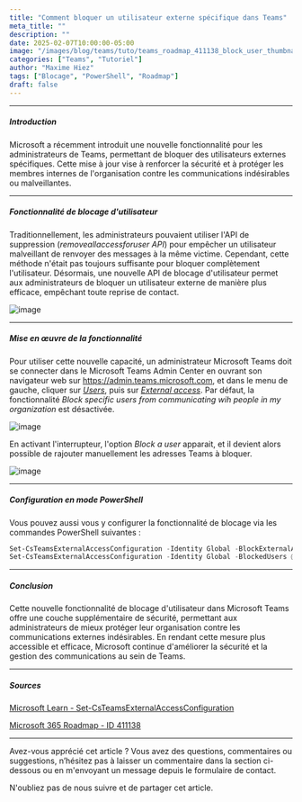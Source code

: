 ```yaml
---
title: "Comment bloquer un utilisateur externe spécifique dans Teams"
meta_title: ""
description: ""
date: 2025-02-07T10:00:00-05:00
image: "/images/blog/teams/tuto/teams_roadmap_411138_block_user_thumbnail.png"
categories: ["Teams", "Tutoriel"]
author: "Maxime Hiez"
tags: ["Blocage", "PowerShell", "Roadmap"]
draft: false
---
```

---

##### Introduction
Microsoft a récemment introduit une nouvelle fonctionnalité pour les administrateurs de Teams, permettant de bloquer des utilisateurs externes spécifiques. Cette mise à jour vise à renforcer la sécurité et à protéger les membres internes de l'organisation contre les communications indésirables ou malveillantes.

---

##### Fonctionnalité de blocage d'utilisateur
Traditionnellement, les administrateurs pouvaient utiliser l'API de suppression (*removeallaccessforuser API*) pour empêcher un utilisateur malveillant de renvoyer des messages à la même victime. Cependant, cette méthode n'était pas toujours suffisante pour bloquer complètement l'utilisateur. Désormais, une nouvelle API de blocage d'utilisateur permet aux administrateurs de bloquer un utilisateur externe de manière plus efficace, empêchant toute reprise de contact.

![image](/images/blog/teams/tuto/teams_roadmap_411138_block_user_001.png)

---

##### Mise en œuvre de la fonctionnalité
Pour utiliser cette nouvelle capacité, un administrateur Microsoft Teams doit se connecter dans le Microsoft Teams Admin Center en ouvrant son navigateur web sur https://admin.teams.microsoft.com, et dans le menu de gauche, cliquer sur *<u>Users</u>*, puis sur *<u>External access</u>*. Par défaut, la fonctionnalité *Block specific users from communicating wih people in my organization* est désactivée.

![image](/images/blog/teams/tuto/teams_roadmap_411138_block_user_002.png)

En activant l'interrupteur, l'option *Block a user* apparait, et il devient alors possible de rajouter manuellement les adresses Teams à bloquer.

![image](/images/blog/teams/tuto/teams_roadmap_411138_block_user_003.png)

---

##### Configuration en mode PowerShell
Vous pouvez aussi vous y configurer la fonctionnalité de blocage via les commandes PowerShell suivantes :
```powershell
Set-CsTeamsExternalAccessConfiguration -Identity Global -BlockExternalAccessUserAccess $true
Set-CsTeamsExternalAccessConfiguration -Identity Global -BlockedUsers @("user1@domain.com", "user2@domain.com")
```

---

##### Conclusion
Cette nouvelle fonctionnalité de blocage d'utilisateur dans Microsoft Teams offre une couche supplémentaire de sécurité, permettant aux administrateurs de mieux protéger leur organisation contre les communications externes indésirables. En rendant cette mesure plus accessible et efficace, Microsoft continue d'améliorer la sécurité et la gestion des communications au sein de Teams.

---

##### Sources
[Microsoft Learn - Set-CsTeamsExternalAccessConfiguration](https://learn.microsoft.com/fr-ca/powershell/module/teams/set-csteamsexternalaccessconfiguration?view=teams-ps)

[Microsoft 365 Roadmap - ID 411138](https://www.microsoft.com/fr-ca/microsoft-365/roadmap?filters=Microsoft%20Teams&searchterms=411138)

---


Avez-vous apprécié cet article ? Vous avez des questions, commentaires ou suggestions, n’hésitez pas à laisser un commentaire dans la section ci-dessous ou en m'envoyant un message depuis le formulaire de contact.

N'oubliez pas de nous suivre et de partager cet article.